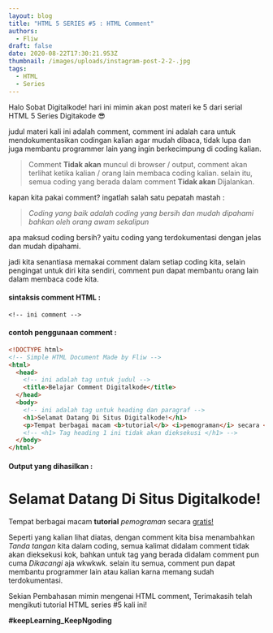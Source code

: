 ```yaml
---
layout: blog
title: "HTML 5 SERIES #5 : HTML Comment"
authors:
  - Fliw
draft: false
date: 2020-08-22T17:30:21.953Z
thumbnail: /images/uploads/instagram-post-2-2-.jpg
tags:
  - HTML
  - Series
---
```

Halo Sobat Digitalkode! hari ini mimin akan post materi ke 5 dari serial HTML 5 Series Digitakode :sunglasses:

judul materi kali ini adalah comment, comment ini adalah cara untuk mendokumentasikan codingan kalian agar mudah dibaca, tidak lupa dan juga membantu programmer lain yang ingin berkecimpung di coding kalian.

> Comment **Tidak akan** muncul di browser / output, comment akan terlihat ketika kalian / orang lain membaca coding kalian. selain itu, semua coding yang berada dalam comment **Tidak akan** Dijalankan.

kapan kita pakai comment? ingatlah salah satu pepatah mastah :

> *Coding yang baik adalah coding yang bersih dan mudah dipahami bahkan oleh orang awam sekalipun*

apa maksud coding bersih? yaitu coding yang terdokumentasi dengan jelas dan mudah dipahami.

jadi kita senantiasa memakai comment dalam setiap coding kita, selain pengingat untuk diri kita sendiri, comment pun dapat membantu orang lain dalam membaca code kita.

#### sintaksis comment HTML :

`<!-- ini comment -->`

#### contoh penggunaan comment :

```html
<!DOCTYPE html>
<!-- Simple HTML Document Made by Fliw -->
<html>
  <head>
    <!-- ini adalah tag untuk judul -->
    <title>Belajar Comment Digitalkode</title>
  </head>
  <body>
    <!-- ini adalah tag untuk heading dan paragraf -->
    <h1>Selamat Datang Di Situs Digitalkode!</h1>
    <p>Tempat berbagai macam <b>tutorial</b> <i>pemograman</i> secara <u>gratis!</u></p>
    <!-- <h1> Tag heading 1 ini tidak akan dieksekusi </h1> -->
  </body>
</html>  
```

#### Output yang dihasilkan :



 <h1>Selamat Datang Di Situs Digitalkode!</h1>
 <p>Tempat berbagai macam <b>tutorial</b> <i>pemograman</i> secara <u>gratis!</u></p>

Seperti yang kalian lihat diatas, dengan comment kita bisa menambahkan *Tanda tangan* kita dalam coding, semua kalimat didalam comment tidak akan dieksekusi kok, bahkan untuk tag yang berada didalam comment pun cuma *Dikacangi* aja wkwkwk. selain itu semua, comment pun dapat membantu programmer lain atau kalian karna memang sudah terdokumentasi.

Sekian Pembahasan mimin mengenai HTML comment, Terimakasih telah mengikuti tutorial HTML series #5 kali ini!

**\#keepLearning_KeepNgoding**